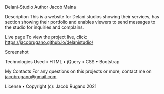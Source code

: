 Delani-Studio
Author
Jacob Maina


Description
This is a website for Delani studios showing their services, has section showing their portfolio  and enables viewers to send messages to the studio for inquiries and complains.


Live page
To view the project live, click: https://jacobrugano.github.io/delanistudio/

Screenshot

Technologies Used
    • HTML
    • jQuery
    • CSS
    • Bootstrap


My Contacts
For any questions on this projects or more, contact me on jacobrugano@gmail.com.


License
    • Copyright (c):
          Jacob Rugano
          2021
